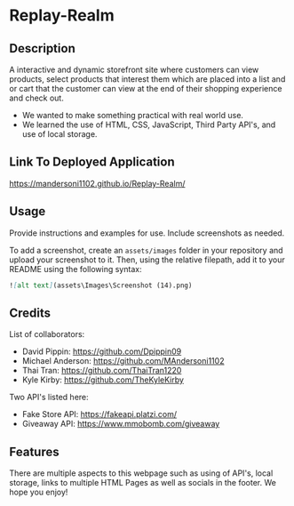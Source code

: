 # Replay-Realm

## Description

A interactive and dynamic storefront site where customers can view products, select products that interest them which are placed into a list and or cart that the customer can view at the end of their shopping experience and check out.

- We wanted to make something practical with real world use.
- We learned the use of HTML, CSS, JavaScript, Third Party API's, and use of local storage.

## Link To Deployed Application

https://mandersoni1102.github.io/Replay-Realm/

## Usage

Provide instructions and examples for use. Include screenshots as needed.

To add a screenshot, create an `assets/images` folder in your repository and upload your screenshot to it. Then, using the relative filepath, add it to your README using the following syntax:
```md
![alt text](assets\Images\Screenshot (14).png)
```

## Credits

List of collaborators:
- David Pippin: https://github.com/Dpippin09
- Michael Anderson: https://github.com/MAndersoni1102
- Thai Tran: https://github.com/ThaiTran1220
- Kyle Kirby: https://github.com/TheKyleKirby

Two API's listed here:
- Fake Store API: https://fakeapi.platzi.com/
- Giveaway API: https://www.mmobomb.com/giveaway


## Features

There are multiple aspects to this webpage such as using of API's, local storage, links to multiple HTML Pages as well as socials in the footer. We hope you enjoy!


